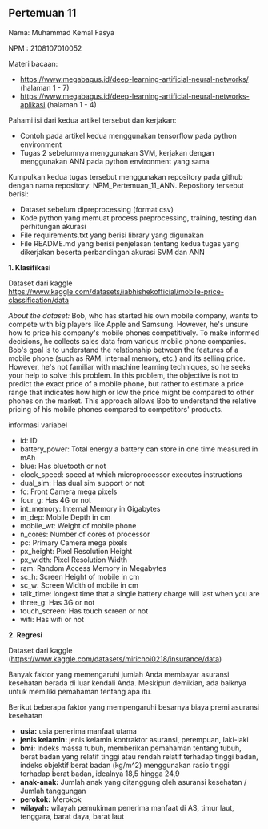 ## Pertemuan 11
Nama: Muhammad Kemal Fasya

NPM : 2108107010052

Materi bacaan:
* https://www.megabagus.id/deep-learning-artificial-neural-networks/ (halaman 1 - 7)
* https://www.megabagus.id/deep-learning-artificial-neural-networks-aplikasi (halaman 1 - 4)

Pahami isi dari kedua artikel tersebut dan kerjakan:
* Contoh pada artikel kedua menggunakan tensorflow pada python environment
* Tugas 2 sebelumnya menggunakan SVM, kerjakan dengan menggunakan ANN pada python environment yang sama

Kumpulkan kedua tugas tersebut menggunakan repository pada github dengan nama repository: NPM_Pertemuan_11_ANN. Repository tersebut berisi:
* Dataset sebelum dipreprocessing (format csv)
* Kode python yang memuat process preprocessing, training, testing dan perhitungan akurasi
* File requirements.txt yang berisi library yang digunakan
* File README.md yang berisi penjelasan tentang kedua tugas yang dikerjakan beserta perbandingan akurasi SVM dan ANN

**1. Klasifikasi**

   Dataset dari kaggle https://www.kaggle.com/datasets/iabhishekofficial/mobile-price-classification/data
   
   _About the dataset:_
   Bob, who has started his own mobile company, wants to compete with big players like Apple and Samsung. However, he's unsure how to price his company's mobile phones 
   competitively. To make informed decisions, he collects sales data from various mobile phone companies.
   Bob's goal is to understand the relationship between the features of a mobile phone (such as RAM, internal memory, etc.) and its selling price. However, he's not familiar
   with machine learning techniques, so he seeks your help to solve this problem.
   In this problem, the objective is not to predict the exact price of a mobile phone, but rather to estimate a price range that indicates how high or low the price might be
   compared to other phones on the market. This approach allows Bob to understand the relative pricing of his mobile phones compared to competitors' products.
   
   informasi variabel
   * id: ID
   * battery_power: Total energy a battery can store in one time measured in mAh
   * blue: Has bluetooth or not
   * clock_speed: speed at which microprocessor executes instructions
   * dual_sim: Has dual sim support or not
   * fc: Front Camera mega pixels
   * four_g: Has 4G or not
   * int_memory: Internal Memory in Gigabytes
   * m_dep: Mobile Depth in cm
   * mobile_wt: Weight of mobile phone
   * n_cores: Number of cores of processor
   * pc: Primary Camera mega pixels
   * px_height: Pixel Resolution Height
   * px_width: Pixel Resolution Width
   * ram: Random Access Memory in Megabytes
   * sc_h: Screen Height of mobile in cm
   * sc_w: Screen Width of mobile in cm
   * talk_time: longest time that a single battery charge will last when you are
   * three_g: Has 3G or not
   * touch_screen: Has touch screen or not
   * wifi: Has wifi or not

**2. Regresi**

   Dataset dari kaggle (https://www.kaggle.com/datasets/mirichoi0218/insurance/data)
   
   Banyak faktor yang memengaruhi jumlah Anda membayar asuransi kesehatan berada di luar kendali Anda. Meskipun demikian, ada baiknya untuk memiliki pemahaman tentang apa itu.
   
   Berikut beberapa faktor yang mempengaruhi besarnya biaya premi asuransi kesehatan
   * **usia:** usia penerima manfaat utama
   * **jenis kelamin:** jenis kelamin kontraktor asuransi, perempuan, laki-laki
   * **bmi:** Indeks massa tubuh, memberikan pemahaman tentang tubuh, berat badan yang relatif tinggi atau rendah relatif terhadap tinggi badan, indeks objektif berat badan (kg/m^2) menggunakan rasio tinggi terhadap berat badan, idealnya 18,5 hingga 24,9
   * **anak-anak:** Jumlah anak yang ditanggung oleh asuransi kesehatan / Jumlah tanggungan
   * **perokok:** Merokok
   * **wilayah:** wilayah pemukiman penerima manfaat di AS, timur laut, tenggara, barat daya, barat laut

     
   
